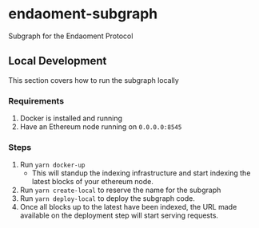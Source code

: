 # endaoment-subgraph
Subgraph for the Endaoment Protocol

## Local Development
This section covers how to run the subgraph locally

### Requirements
[//]: # (TODO: Figure out if I can bundle the hardhat node here. That's probably the best move instead of making it running a requirement)

1. Docker is installed and running
2. Have an Ethereum node running on `0.0.0.0:8545`

### Steps
1. Run `yarn docker-up`
   - This will standup the indexing infrastructure and start indexing the latest blocks of your ethereum node.
2. Run `yarn create-local` to reserve the name for the subgraph
3. Run `yarn deploy-local` to deploy the subgraph code. 
4. Once all blocks up to the latest have been indexed, the URL made available on the deployment step will start serving requests.